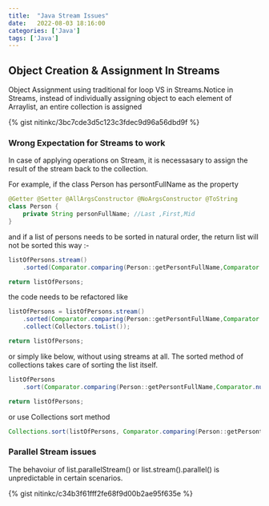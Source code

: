 ```yaml
---
title:  "Java Stream Issues"
date:   2022-08-03 18:16:00
categories: ['Java']
tags: ['Java']
---
```


## Object Creation & Assignment In Streams

Object Assignment using traditional for loop VS in Streams.Notice in Streams,
instead of individually assigning object to each element of Arraylist, an entire
collection is assigned

{% gist nitinkc/3bc7cde3d5c123c3fdec9d96a56dbd9f %}

### Wrong Expectation for Streams to work

In case of applying operations on Stream, it is necessasary to assign the result
of the stream back to the collection.

For example, if the class Person has persontFullName as the property

```java
@Getter @Setter @AllArgsConstructor @NoArgsConstructor @ToString
class Person {
    private String personFullName; //Last ,First,Mid
}
```

and if a list of persons needs to be sorted in natural order, the return list
will not be sorted this way :-

```java
listOfPersons.stream()
    .sorted(Comparator.comparing(Person::getPersontFullName,Comparator.nullsLast(Comparator.naturalOrder())));

return listOfPersons;
```

the code needs to be refactored like

```java
listOfPersons = listOfPersons.stream()
    .sorted(Comparator.comparing(Person::getPersontFullName,Comparator.nullsLast(Comparator.naturalOrder())))
    .collect(Collectors.toList());

return listOfPersons;
```

or simply like below, without using streams at all. The sorted method of
collections takes care of sorting the list itself.

```java
listOfPersons
    .sort(Comparator.comparing(Person::getPersontFullName,Comparator.nullsLast(Comparator.naturalOrder())));

return listOfPersons;
```

or use Collections sort method

```java
Collections.sort(listOfPersons, Comparator.comparing(Person::getPersontFullName,Comparator.nullsLast(Comparator.naturalOrder())));
```

### Parallel Stream issues

The behavoiur of list.parallelStream() or list.stream().parallel() is
unpredictable in certain scenarios.

{% gist nitinkc/c34b3f61fff2fe68f9d00b2ae95f635e %}


